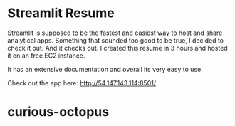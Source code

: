 # Streamlit Resume 

Streamlit is supposed to be the fastest and easiest way to host and share analytical apps. Something that sounded too good to be true, I decided to check it out. 
And it checks out. I created this resume in 3 hours and hosted it on an free EC2 instance. 

It has an extensive documentation and overall its very easy to use. 

Check out the app here: http://54.147.143.114:8501/
 
# curious-octopus
